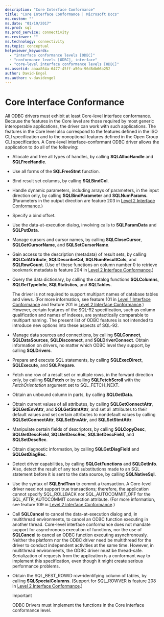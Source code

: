 ```yaml
---
description: "Core Interface Conformance"
title: "Core Interface Conformance | Microsoft Docs"
ms.custom: ""
ms.date: "01/19/2017"
ms.prod: sql
ms.prod_service: connectivity
ms.reviewer: ""
ms.technology: connectivity
ms.topic: conceptual
helpviewer_keywords: 
  - "interface conformance levels [ODBC]"
  - "conformance levels [ODBC], interface"
  - "core-level interface conformance levels [ODBC]"
ms.assetid: aaaa864a-6477-45ff-a50a-96d8db66a252
author: David-Engel
ms.author: v-davidengel
---
```

# Core Interface Conformance
All ODBC drivers must exhibit at least Core-level interface conformance. Because the features in the Core level are those required by most generic interoperable applications, the driver can work with such applications. The features in the Core level also correspond to the features defined in the ISO CLI specification and to the nonoptional features defined in the Open Group CLI specification. A Core-level interface-conformant ODBC driver allows the application to do all of the following:  
  
-   Allocate and free all types of handles, by calling **SQLAllocHandle** and **SQLFreeHandle**.  
  
-   Use all forms of the **SQLFreeStmt** function.  
  
-   Bind result set columns, by calling **SQLBindCol**.  
  
-   Handle dynamic parameters, including arrays of parameters, in the input direction only, by calling **SQLBindParameter** and **SQLNumParams**. (Parameters in the output direction are feature 203 in [Level 2 Interface Conformance](../../../odbc/reference/develop-app/level-2-interface-conformance.md).)  
  
-   Specify a bind offset.  
  
-   Use the data-at-execution dialog, involving calls to **SQLParamData** and **SQLPutData**.  
  
-   Manage cursors and cursor names, by calling **SQLCloseCursor**, **SQLGetCursorName**, and **SQLSetCursorName**.  
  
-   Gain access to the description (metadata) of result sets, by calling **SQLColAttribute**, **SQLDescribeCol**, **SQLNumResultCols**, and **SQLRowCount**. (Use of these functions on column number 0 to retrieve bookmark metadata is feature 204 in [Level 2 Interface Conformance](../../../odbc/reference/develop-app/level-2-interface-conformance.md).)  
  
-   Query the data dictionary, by calling the catalog functions **SQLColumns**, **SQLGetTypeInfo**, **SQLStatistics**, and **SQLTables**.  
  
     The driver is not required to support multipart names of database tables and views. (For more information, see feature 101 in [Level 1 Interface Conformance](../../../odbc/reference/develop-app/level-1-interface-conformance.md) and feature 201 in [Level 2 Interface Conformance](../../../odbc/reference/develop-app/level-2-interface-conformance.md).) However, certain features of the SQL-92 specification, such as column qualification and names of indexes, are syntactically comparable to multipart naming. The present list of ODBC features is not intended to introduce new options into these aspects of SQL-92.  
  
-   Manage data sources and connections, by calling **SQLConnect**, **SQLDataSources**, **SQLDisconnect**, and **SQLDriverConnect**. Obtain information on drivers, no matter which ODBC level they support, by calling **SQLDrivers**.  
  
-   Prepare and execute SQL statements, by calling **SQLExecDirect**, **SQLExecute**, and **SQLPrepare**.  
  
-   Fetch one row of a result set or multiple rows, in the forward direction only, by calling **SQLFetch** or by calling **SQLFetchScroll** with the *FetchOrientation* argument set to SQL_FETCH_NEXT.  
  
-   Obtain an unbound column in parts, by calling **SQLGetData**.  
  
-   Obtain current values of all attributes, by calling **SQLGetConnectAttr**, **SQLGetEnvAttr**, and **SQLGetStmtAttr**, and set all attributes to their default values and set certain attributes to nondefault values by calling **SQLSetConnectAttr**, **SQLSetEnvAttr**, and **SQLSetStmtAttr**.  
  
-   Manipulate certain fields of descriptors, by calling **SQLCopyDesc**, **SQLGetDescField**, **SQLGetDescRec**, **SQLSetDescField**, and **SQLSetDescRec**.  
  
-   Obtain diagnostic information, by calling **SQLGetDiagField** and **SQLGetDiagRec**.  
  
-   Detect driver capabilities, by calling **SQLGetFunctions** and **SQLGetInfo**. Also, detect the result of any text substitutions made to an SQL statement before it is sent to the data source, by calling **SQLNativeSql**.  
  
-   Use the syntax of **SQLEndTran** to commit a transaction. A Core-level driver need not support true transactions; therefore, the application cannot specify SQL_ROLLBACK nor SQL_AUTOCOMMIT_OFF for the SQL_ATTR_AUTOCOMMIT connection attribute. (For more information, see feature 109 in [Level 2 Interface Conformance](../../../odbc/reference/develop-app/level-2-interface-conformance.md).)  
  
-   Call **SQLCancel** to cancel the data-at-execution dialog and, in multithread environments, to cancel an ODBC function executing in another thread. Core-level interface conformance does not mandate support for asynchronous execution of functions, nor the use of **SQLCancel** to cancel an ODBC function executing asynchronously. Neither the platform nor the ODBC driver need be multithread for the driver to conduct independent activities at the same time. However, in multithread environments, the ODBC driver must be thread-safe. Serialization of requests from the application is a conformant way to implement this specification, even though it might create serious performance problems.  
  
-   Obtain the SQL_BEST_ROWID row-identifying column of tables, by calling **SQLSpecialColumns**. (Support for SQL_ROWVER is feature 208 in [Level 2 Interface Conformance](../../../odbc/reference/develop-app/level-2-interface-conformance.md).)  
  
    > [!IMPORTANT]  
    >  ODBC Drivers must implement the functions in the Core interface conformance level.
